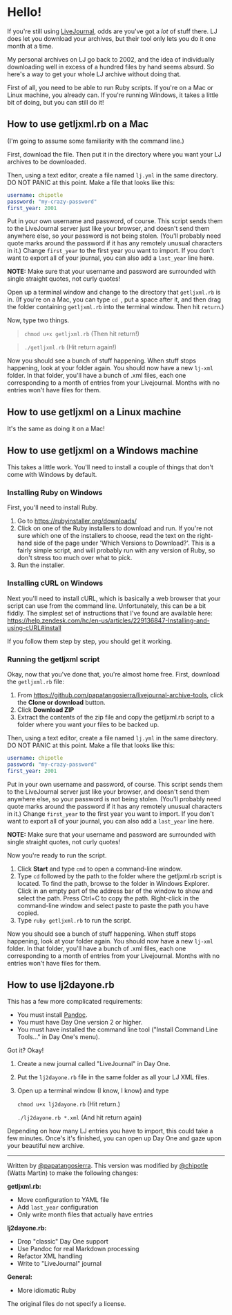 # Hello!

If you're still using [LiveJournal](https://www.livejournal.com), odds are you've got a _lot_ of stuff there. LJ does let you download your archives, but their tool only lets you do it one month at a time.

My personal archives on LJ go back to 2002, and the idea of individually downloading well in excess of a hundred files by hand seems absurd. So here's a way to get your whole LJ archive without doing that.

First of all, you need to be able to run Ruby scripts. If you're on a Mac or Linux machine, you already can. If you're running Windows, it takes a little bit of doing, but you can still do it!

## How to use getljxml.rb on a Mac

(I'm going to assume some familiarity with the command line.)

First, download the file. Then put it in the directory where you want your LJ archives to be downloaded.

Then, using a text editor, create a file named `lj.yml` in the same directory. DO NOT PANIC at this point. Make a file that looks like this:

```yaml
username: chipotle
password: "my-crazy-password"
first_year: 2001
```

Put in your own username and password, of course. This script sends them to the LiveJournal server just like your browser, and doesn't send them anywhere else, so your password is not being stolen. (You'll probably need quote marks around the password if it has any remotely unusual characters in it.) Change `first_year` to the first year you want to import. If you don't want to export all of your journal, you can also add a `last_year` line here.

**NOTE:** Make sure that your username and password are surrounded with single straight quotes, not curly quotes!

Open up a terminal window and change to the directory that `getljxml.rb` is in. (If you're on a Mac, you can type `cd `, put a space after it, and then drag the folder containing `getljxml.rb` into the terminal window. Then hit `return`.)

Now, type two things.

> `chmod u+x getljxml.rb` (Then hit return!)

> `./getljxml.rb` (Hit return again!)

Now you should see a bunch of stuff happening. When stuff stops happening, look at your folder again. You should now have a new `lj-xml` folder. In that folder, you'll have a bunch of .xml files, each one corresponding to a month of entries from your Livejournal. Months with no entries won't have files for them.

## How to use getljxml on a Linux machine

It's the same as doing it on a Mac! 

## How to use getljxml on a Windows machine

This takes a little work. You'll need to install a couple of things that don't come with Windows by default. 

### Installing Ruby on Windows

First, you'll need to install Ruby.

1. Go to https://rubyinstaller.org/downloads/
2. Click on one of the Ruby installers to download and run. 
	If you're not sure which one of the installers to choose, read the text on the right-hand side of the page under 'Which Versions to Download?'. This is a fairly simple script, and will probably run with any version of Ruby, so don't stress too much over what to pick. 
3. Run the installer. 

### Installing cURL on Windows

Next you'll need to install cURL, which is basically a web browser that your script can use from the command line. Unfortunately, this can be a bit fiddly. The simplest set of instructions that I've found are available here: https://help.zendesk.com/hc/en-us/articles/229136847-Installing-and-using-cURL#install

If you follow them step by step, you should get it working. 

### Running the getljxml script

Okay, now that you've done that, you're almost home free. 
First, download the `getljxml.rb` file:

1. From https://github.com/papatangosierra/livejournal-archive-tools, click the **Clone or download** button. 
2. Click **Download ZIP**
3. Extract the contents of the zip file and copy the getljxml.rb script to a folder where you want your files to be backed up. 

Then, using a text editor, create a file named `lj.yml` in the same directory. DO NOT PANIC at this point. Make a file that looks like this:

```yaml
username: chipotle
password: "my-crazy-password"
first_year: 2001
```

Put in your own username and password, of course. This script sends them to the LiveJournal server just like your browser, and doesn't send them anywhere else, so your password is not being stolen. (You'll probably need quote marks around the password if it has any remotely unusual characters in it.) Change `first_year` to the first year you want to import. If you don't want to export all of your journal, you can also add a `last_year` line here.

**NOTE:** Make sure that your username and password are surrounded with single straight quotes, not curly quotes!

Now you're ready to run the script. 

1. Click **Start** and type `cmd` to open a command-line window. 
2. Type `cd` followed by the path to the folder where the getljxml.rb script is located. 
	To find the path, browse to the folder in Windows Explorer. Click in an empty part of the address bar of the window to show  and select the path. Press Ctrl+C to copy the path. Right-click in the command-line window and select paste to paste the path you have copied. 
3. Type `ruby getljxml.rb` to run the script. 

Now you should see a bunch of stuff happening. When stuff stops happening, look at your folder again. You should now have a new `lj-xml` folder. In that folder, you'll have a bunch of .xml files, each one corresponding to a month of entries from your Livejournal. Months with no entries won't have files for them.

## How to use lj2dayone.rb

This has a few more complicated requirements:

* You must install [Pandoc](https://pandoc.org).
* You must have Day One version 2 or higher.
* You must have installed the command line tool ("Install Command Line Tools..." in Day One's menu).

Got it? Okay!

1. Create a new journal called "LiveJournal" in Day One.

2. Put the `lj2dayone.rb` file in the same folder as all your LJ XML files.

3. Open up a terminal window (I know, I know) and type

	`chmod u+x lj2dayone.rb` (Hit return.)

	`./lj2dayone.rb *.xml` (And hit return again)

Depending on how many LJ entries you have to import, this could take a few minutes. Once's it's finished, you can open up Day One and gaze upon your beautiful new archive.

----

Written by [@papatangosierra](https://github.com/papatangosierra). This version was modified by [@chipotle](https://github.com/chipotle) (Watts Martin) to make the following changes:

**getljxml.rb:**

* Move configuration to YAML file
* Add `last_year` configuration
* Only write month files that actually have entries

**lj2dayone.rb:**

* Drop "classic" Day One support
* Use Pandoc for real Markdown processing
* Refactor XML handling
* Write to "LiveJournal" journal

**General:**

* More idiomatic Ruby

The original files do not specify a license.